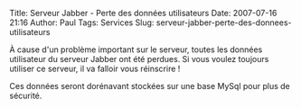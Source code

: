 Title: Serveur Jabber - Perte des données utilisateurs
Date: 2007-07-16 21:16
Author: Paul
Tags: Services
Slug: serveur-jabber-perte-des-donnees-utilisateurs

À cause d'un problème important sur le serveur, toutes les données
utilisateur du serveur Jabber ont été perdues. Si vous voulez toujours
utiliser ce serveur, il va falloir vous réinscrire !  

Ces données seront dorénavant stockées sur une base MySql pour plus de
sécurité.


